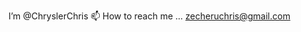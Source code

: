 I’m @ChryslerChris
📫 How to reach me ... zecheruchris@gmail.com

<!---
ChryslerChris/ChryslerChris is a ✨ special ✨ repository because its `README.md` (this file) appears on your GitHub profile.
You can click the Preview link to take a look at your changes.
--->
